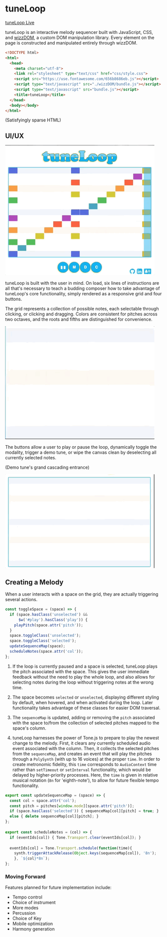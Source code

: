 # tuneLoop

[tuneLoop Live][pages]

[pages]:https://miphnoel.github.io/tuneLoop

tuneLoop is an interactive melody sequencer built with JavaScript, CSS, and [wizzDOM](https://www.github.com/miphnoel/wizzDOM), a custom DOM manipulation library. Every element on the page is constructed and manipulated entirely through wizzDOM.

```HTML
<!DOCTYPE html>
<html>
  <head>
    <meta charset="utf-8">
    <link rel="stylesheet" type="text/css" href="css/style.css">
    <script src="https://use.fontawesome.com/656b8686eb.js"></script>
    <script type="text/javascript" src="./wizzDOM/bundle.js"></script>
    <script type="text/javascript" src="bundle.js"></script>
    <title>tuneLoop</title>
  </head>
  <body></body>
</html>
```
(Satisfyingly sparse HTML)

## UI/UX

![Scale Loop](/images/scale_loop.gif)

tuneLoop is built with the user in mind. On load, six lines of instructions are all that's necessary to teach a budding composer how to take advantage of tuneLoop's core functionality, simply rendered as a responsive grid and four buttons.

The grid represents a collection of possible notes, each selectable through clicking, or clicking and dragging. Colors are consistent for pitches across two octaves, and the roots and fifths are distinguished for convenience.

![Rainbow Drag](/images/rainbow_drag.gif)

The buttons allow a user to play or pause the loop, dynamically toggle the modality, trigger a demo tune, or wipe the canvas clean by deselecting all currently selected notes.

(Demo tune's grand cascading entrance)

![Demo Tune](/images/demo_loop.gif)

## Creating a Melody

When a user interacts with a space on the grid, they are actually triggering several actions.

```JavaScript
const toggleSpace = (space) => {
  if (space.hasClass('unselected') &&
      $w('#play').hasClass('play')) {
    playPitch(space.attr('pitch'));
  }
  space.toggleClass('unselected');
  space.toggleClass('selected');
  updateSequenceMap(space);
  scheduleNotes(space.attr('col'));
};
```

1. If the loop is currently paused and a space is selected, tuneLoop plays the pitch associated with the space. This gives the user immediate feedback without the need to play the whole loop, and also allows for selecting notes during the loop without triggering notes at the wrong time.

2. The space becomes `selected` or `unselected`, displaying different styling by default, when hovered, and when activated during the loop. Later functionality takes advantage of these classes for easier DOM traversal.

3. The `sequenceMap` is updated, adding or removing the `pitch` associated with the space to/from the collection of selected pitches mapped to the space's column.

4. tuneLoop harnesses the power of Tone.js to prepare to play the newest change to the melody. First, it clears any currently scheduled audio event associated with the column. Then, it collects the selected pitches from the `sequenceMap`, and creates an event that will play the pitches through a `PolySynth` (with up to 16 voices) at the proper `time`. In order to create metronomic fidelity, this `time` corresponds to `AudioContext` time rather than `setTimeout` or `setInterval` functionality, which would be delayed by higher-priority processes. Here, the `time` is given in relative musical notation (`8n` for 'eighth-note'), to allow for future flexible tempo functionality.

```JavaScript
export const updateSequenceMap = (space) => {
  const col = space.attr('col');
  const pitch = pitches[window.mode][space.attr('pitch')];
  if (space.hasClass('selected')) { sequenceMap[col][pitch] = true; }
  else { delete sequenceMap[col][pitch]; }
};

export const scheduleNotes = (col) => {
  if (eventIds[col]) { Tone.Transport.clear(eventIds[col]); }

  eventIds[col] = Tone.Transport.schedule(function(time){
    synth.triggerAttackRelease(Object.keys(sequenceMap[col]), '8n');
    }, `${col}*8n`);
};
```

### Moving Forward

Features planned for future implementation include:

+ Tempo control
+ Choice of instrument
+ More modes
+ Percussion
+ Choice of Key
+ Mobile optimization
+ Harmony generation
